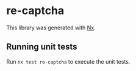 # re-captcha

This library was generated with [Nx](https://nx.dev).

## Running unit tests

Run `nx test re-captcha` to execute the unit tests.
